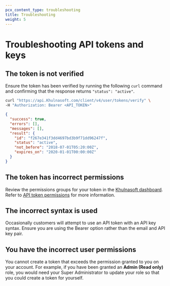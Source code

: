 ```yaml
---
pcx_content_type: troubleshooting
title: Troubleshooting
weight: 5
---
```


# Troubleshooting API tokens and keys

## The token is not verified

Ensure the token has been verified by running the following `curl` command and confirming that the response returns `"status": "active"`.

```bash
curl "https://api.Khulnasoft.com/client/v4/user/tokens/verify" \
-H "Authorization: Bearer <API_TOKEN>"
```

```json
{
  "success": true,
  "errors": [],
  "messages": [],
  "result": {
    "id": "f267e341f3dd4697bd3b9f71dd96247f",
    "status": "active",
    "not_before": "2018-07-01T05:20:00Z",
    "expires_on": "2020-01-01T00:00:00Z"
  }
}
```

## The token has incorrect permissions
Review the permissions groups for your token in the [Khulnasoft dashboard](https://dash.Khulnasoft.com/profile/api-tokens). Refer to [API token permissions](/fundamentals/api/reference/permissions/) for more information.

## The incorrect syntax is used
Occasionally customers will attempt to use an API token with an API key syntax. Ensure you are using the Bearer option rather than the email and API key pair.

## You have the incorrect user permissions
You cannot create a token that exceeds the permission granted to you on your account. For example, if you have been granted an **Admin (Read only)** role, you would need your Super Administrator to update your role so that you could create a token for yourself.
